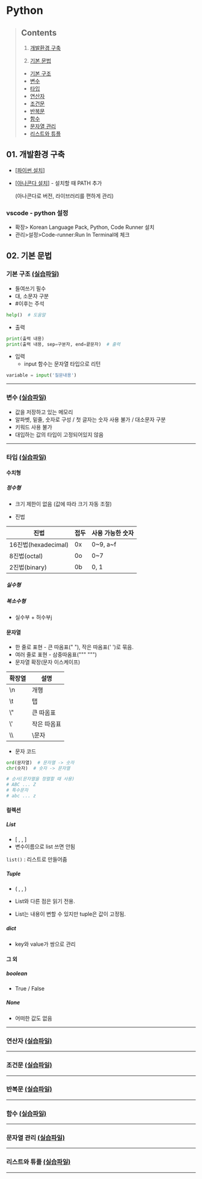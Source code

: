 # Python



> ## Contents
>
> 1. [개발환경 구축](#01.-개발환경-구축)
>
> 2. [기본 문법](#02.-기본-문법)
> 	- [기본 구조](#기본-구조)
> 	- [변수](#변수)
> 	- [타입](#타입)
>	- [연산자](#연산자)
>	- [조건문](#조건문)
> 	- [반복문](#반복문)
> 	- [함수](#함수)
>	- [문자열 관리](#문자열-관리)
>	- [리스트와 튜플](#리스트와-튜플)





## 01. 개발환경 구축

- [[파이썬 설치]](https://www.python.org/)

- [[아나콘다 설치]](https://www.anaconda.com/) - 설치할 때 PATH 추가

  (아나콘다로 버전, 라이브러리를 편하게 관리)

### vscode - python 설정

- 확장> Korean Language Pack, Python, Code Runner 설치
- 관리>설정>Code-runner:Run In Terminal에 체크





## 02. 기본 문법



### 기본 구조 [(실습파일)](https://github.com/hongjy127/TIL/blob/master/python/lec01.ipynb)

- 들여쓰기 필수
- 대, 소문자 구분
- #이후는 주석


```python
help()  # 도움말
```
- 출력
```python
print(출력 내용)
print(출력 내용, sep=구분자, end=끝문자)  # 출력
```

- 입력
  - input 함수는 문자열 타입으로 리턴

```python
variable = input('질문내용')
```



---



### 변수 [(실습파일)](https://github.com/hongjy127/TIL/blob/master/python/lec02.ipynb)

- 값을 저장하고 있는 메모리
- 알파벳, 밑줄, 숫자로 구성 / 첫 글자는 숫자 사용 불가 / 대소문자 구분
- 키워드 사용 불가
- 대입하는 값의 타입이 고정되어있지 않음



---



### 타입 [(실습파일)](https://github.com/hongjy127/TIL/blob/master/python/lec03.ipynb)

#### 수치형

##### 정수형

- 크기 제한이 없음 (값에 따라 크기 자동 조절)

- 진법

| 진법                | 접두 | 사용 가능한 숫자 |
| ------------------- | ---- | ---------------- |
| 16진법(hexadecimal) | 0x   | 0~9, a~f         |
| 8진법(octal)        | 0o   | 0~7              |
| 2진법(binary)       | 0b   | 0, 1             |

##### 실수형

##### 복소수형

- 실수부 + 허수부j



#### 문자열

- 한 줄로 표현 - 큰 따옴표(" "), 작은 따옴표(' ')로 묶음.
- 여러 줄로 표현 - 삼중따옴표(""" """)
- 문자열 확장(문자 이스케이프)

| 확장열 | 설명        |
| ------ | ----------- |
| \n     | 개행        |
| \t     | 탭          |
| \\"    | 큰 따옴표   |
| \\'    | 작은 따옴표 |
| \\\    | \문자       |

- 문자 코드

```python
ord(문자열)  # 문자열 -> 숫자
chr(숫자)  # 숫자 -> 문자열

# 순서(문자열을 정렬할 때 사용)
# ABC ... Z
# 특수문자
# abc ... z
```



#### 컬렉션

##### List

- [ , , ]
- 변수이름으로 list 쓰면 안됨

```list()``` : 리스트로 만들어줌

##### Tuple

- ( , , )

- List와 다른 점은 읽기 전용.

- List는 내용이 변할 수 있지만 tuple은 값이 고정됨.

##### dict

- key와 value가 쌍으로 관리



#### 그 외

##### boolean

- True / False

##### None

- 어떠한 값도 없음




---

### 연산자 [(실습파일)]()

---

### 조건문 [(실습파일)]()

---

### 반복문 [(실습파일)]()

---

### 함수 [(실습파일)]()

---

### 문자열 관리 [(실습파일)]()

---

### 리스트와 튜플 [(실습파일)]()

---










